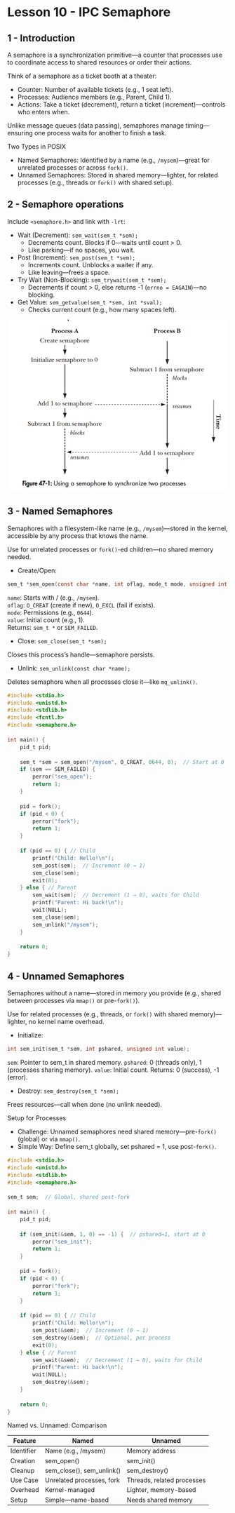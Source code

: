 # Lesson 10 - IPC Semaphore

## 1 - Introduction

A semaphore is a synchronization primitive—a counter that processes use to coordinate access to shared resources or order their actions.

Think of a semaphore as a ticket booth at a theater:
- Counter: Number of available tickets (e.g., 1 seat left).
- Processes: Audience members (e.g., Parent, Child 1).
- Actions: Take a ticket (decrement), return a ticket (increment)—controls who enters when.

Unlike message queues (data passing), semaphores manage timing—ensuring one process waits for another to finish a task.

Two Types in POSIX
- Named Semaphores: Identified by a name (e.g., `/mysem`)—great for unrelated processes or across `fork()`.
- Unnamed Semaphores: Stored in shared memory—lighter, for related processes (e.g., threads or `fork()` with shared setup).

## 2 - Semaphore operations

Include `<semaphore.h>` and link with `-lrt`:
- Wait (Decrement): `sem_wait(sem_t *sem);`
    - Decrements count. Blocks if 0—waits until count > 0.
    - Like parking—if no spaces, you wait.
- Post (Increment): `sem_post(sem_t *sem);`
    - Increments count. Unblocks a waiter if any.
    - Like leaving—frees a space.
- Try Wait (Non-Blocking): `sem_trywait(sem_t *sem);`
    - Decrements if count > 0, else returns -1 (`errno = EAGAIN`)—no blocking.
- Get Value: `sem_getvalue(sem_t *sem, int *sval);`
    - Checks current count (e.g., how many spaces left).

![alt text](_assets/semaphoreOp.png)

## 3 - Named Semaphores

Semaphores with a filesystem-like name (e.g., `/mysem`)—stored in the kernel, accessible by any process that knows the name.

Use for unrelated processes or `fork()`-ed children—no shared memory needed.

- Create/Open:
```c
sem_t *sem_open(const char *name, int oflag, mode_t mode, unsigned int value);
```
`name`: Starts with / (e.g., `/mysem`).  
`oflag`: `O_CREAT` (create if new), `O_EXCL` (fail if exists).  
`mode`: Permissions (e.g., `0644`).  
`value`: Initial count (e.g., 1).  
Returns: `sem_t *` or `SEM_FAILED`.  

- Close: `sem_close(sem_t *sem);`

Closes this process’s handle—semaphore persists.

- Unlink: `sem_unlink(const char *name);`

Deletes semaphore when all processes close it—like `mq_unlink()`.

```c
#include <stdio.h>
#include <unistd.h>
#include <stdlib.h>
#include <fcntl.h>
#include <semaphore.h>

int main() {
    pid_t pid;

    sem_t *sem = sem_open("/mysem", O_CREAT, 0644, 0);  // Start at 0
    if (sem == SEM_FAILED) {
        perror("sem_open");
        return 1;
    }

    pid = fork();
    if (pid < 0) {
        perror("fork");
        return 1;
    }

    if (pid == 0) { // Child
        printf("Child: Hello!\n");
        sem_post(sem);  // Increment (0 → 1)
        sem_close(sem);
        exit(0);
    } else { // Parent
        sem_wait(sem);  // Decrement (1 → 0), waits for Child
        printf("Parent: Hi back!\n");
        wait(NULL);
        sem_close(sem);
        sem_unlink("/mysem");
    }

    return 0;
}
```

## 4 - Unnamed Semaphores

Semaphores without a name—stored in memory you provide (e.g., shared between processes via `mmap()` or pre-`fork()`).

Use for related processes (e.g., threads, or `fork()` with shared memory)—lighter, no kernel name overhead.

- Initialize:
```c
int sem_init(sem_t *sem, int pshared, unsigned int value);
```

`sem`: Pointer to sem_t in shared memory.
`pshared`: 0 (threads only), 1 (processes sharing memory).
`value`: Initial count.
Returns: 0 (success), -1 (error).

- Destroy: `sem_destroy(sem_t *sem);`

Frees resources—call when done (no unlink needed).

Setup for Processes
- Challenge: Unnamed semaphores need shared memory—pre-`fork()` (global) or via `mmap()`.
- Simple Way: Define sem_t globally, set pshared = 1, use post-`fork()`.

```c
#include <stdio.h>
#include <unistd.h>
#include <stdlib.h>
#include <semaphore.h>

sem_t sem;  // Global, shared post-fork

int main() {
    pid_t pid;

    if (sem_init(&sem, 1, 0) == -1) {  // pshared=1, start at 0
        perror("sem_init");
        return 1;
    }

    pid = fork();
    if (pid < 0) {
        perror("fork");
        return 1;
    }

    if (pid == 0) { // Child
        printf("Child: Hello!\n");
        sem_post(&sem);  // Increment (0 → 1)
        sem_destroy(&sem);  // Optional, per process
        exit(0);
    } else { // Parent
        sem_wait(&sem);  // Decrement (1 → 0), waits for Child
        printf("Parent: Hi back!\n");
        wait(NULL);
        sem_destroy(&sem);
    }

    return 0;
}
```

Named vs. Unnamed: Comparison

|Feature|	Named|	Unnamed|
|-------|--------|---------|
|Identifier|	Name (e.g., /mysem)|	Memory address|
|Creation|	sem_open()	|sem_init()|
|Cleanup|	sem_close(), sem_unlink()|	sem_destroy()|
|Use Case|	Unrelated processes, fork|	Threads, related processes|
|Overhead|	Kernel-managed|	Lighter, memory-based|
|Setup|	Simple—name-based|	Needs shared memory|
